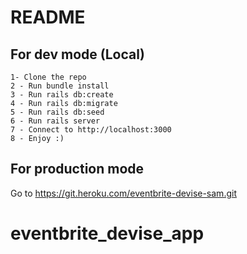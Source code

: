 # README

## For dev mode (Local)
    1- Clone the repo
    2 - Run bundle install
    3 - Run rails db:create
    4 - Run rails db:migrate
    5 - Run rails db:seed
    6 - Run rails server
    7 - Connect to http://localhost:3000
    8 - Enjoy :)

## For production mode

Go to https://git.heroku.com/eventbrite-devise-sam.git
# eventbrite_devise_app
